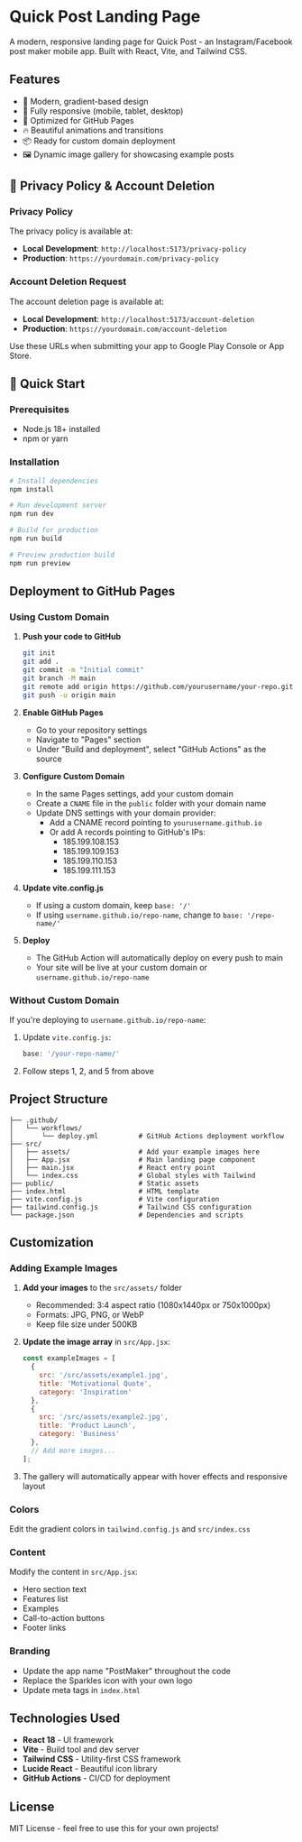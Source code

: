 # Quick Post Landing Page

A modern, responsive landing page for Quick Post - an Instagram/Facebook post maker mobile app. Built with React, Vite, and Tailwind CSS.

## Features

- 🎨 Modern, gradient-based design
- 📱 Fully responsive (mobile, tablet, desktop)
- 🎯 Optimized for GitHub Pages
- 🔥 Beautiful animations and transitions
- 📦 Ready for custom domain deployment
- 🖼️ Dynamic image gallery for showcasing example posts

## 📄 Privacy Policy & Account Deletion

### Privacy Policy
The privacy policy is available at:
- **Local Development**: `http://localhost:5173/privacy-policy`
- **Production**: `https://yourdomain.com/privacy-policy`

### Account Deletion Request
The account deletion page is available at:
- **Local Development**: `http://localhost:5173/account-deletion`
- **Production**: `https://yourdomain.com/account-deletion`

Use these URLs when submitting your app to Google Play Console or App Store.

## 🚀 Quick Start

### Prerequisites

- Node.js 18+ installed
- npm or yarn
### Installation

```bash
# Install dependencies
npm install

# Run development server
npm run dev

# Build for production
npm run build

# Preview production build
npm run preview
```

## Deployment to GitHub Pages

### Using Custom Domain

1. **Push your code to GitHub**
   ```bash
   git init
   git add .
   git commit -m "Initial commit"
   git branch -M main
   git remote add origin https://github.com/yourusername/your-repo.git
   git push -u origin main
   ```

2. **Enable GitHub Pages**
   - Go to your repository settings
   - Navigate to "Pages" section
   - Under "Build and deployment", select "GitHub Actions" as the source

3. **Configure Custom Domain**
   - In the same Pages settings, add your custom domain
   - Create a `CNAME` file in the `public` folder with your domain name
   - Update DNS settings with your domain provider:
     - Add a CNAME record pointing to `yourusername.github.io`
     - Or add A records pointing to GitHub's IPs:
       - 185.199.108.153
       - 185.199.109.153
       - 185.199.110.153
       - 185.199.111.153

4. **Update vite.config.js**
   - If using a custom domain, keep `base: '/'`
   - If using `username.github.io/repo-name`, change to `base: '/repo-name/'`

5. **Deploy**
   - The GitHub Action will automatically deploy on every push to main
   - Your site will be live at your custom domain or `username.github.io/repo-name`

### Without Custom Domain

If you're deploying to `username.github.io/repo-name`:

1. Update `vite.config.js`:
   ```js
   base: '/your-repo-name/'
   ```

2. Follow steps 1, 2, and 5 from above

## Project Structure

```
├── .github/
│   └── workflows/
│       └── deploy.yml          # GitHub Actions deployment workflow
├── src/
│   ├── assets/                 # Add your example images here
│   ├── App.jsx                 # Main landing page component
│   ├── main.jsx                # React entry point
│   └── index.css               # Global styles with Tailwind
├── public/                     # Static assets
├── index.html                  # HTML template
├── vite.config.js              # Vite configuration
├── tailwind.config.js          # Tailwind CSS configuration
└── package.json                # Dependencies and scripts
```

## Customization

### Adding Example Images

1. **Add your images** to the `src/assets/` folder
   - Recommended: 3:4 aspect ratio (1080x1440px or 750x1000px)
   - Formats: JPG, PNG, or WebP
   - Keep file size under 500KB

2. **Update the image array** in `src/App.jsx`:
   ```javascript
   const exampleImages = [
     { 
       src: '/src/assets/example1.jpg', 
       title: 'Motivational Quote', 
       category: 'Inspiration' 
     },
     { 
       src: '/src/assets/example2.jpg', 
       title: 'Product Launch', 
       category: 'Business' 
     },
     // Add more images...
   ];
   ```

3. The gallery will automatically appear with hover effects and responsive layout

### Colors
Edit the gradient colors in `tailwind.config.js` and `src/index.css`

### Content
Modify the content in `src/App.jsx`:
- Hero section text
- Features list
- Examples
- Call-to-action buttons
- Footer links

### Branding
- Update the app name "PostMaker" throughout the code
- Replace the Sparkles icon with your own logo
- Update meta tags in `index.html`

## Technologies Used

- **React 18** - UI framework
- **Vite** - Build tool and dev server
- **Tailwind CSS** - Utility-first CSS framework
- **Lucide React** - Beautiful icon library
- **GitHub Actions** - CI/CD for deployment

## License

MIT License - feel free to use this for your own projects!
